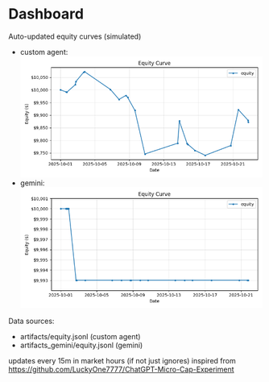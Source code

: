 # Dashboard

Auto-updated equity curves (simulated)

- custom agent: ![Equity Curve](artifacts/equity.png?v=ae8d7d3)
- gemini: ![Equity Curve (Gemini)](artifacts_gemini/equity.png?v=ae8d7d3)

Data sources:
- artifacts/equity.jsonl (custom agent)
- artifacts_gemini/equity.jsonl (gemini)

updates every 15m in market hours (if not just ignores)
inspired from https://github.com/LuckyOne7777/ChatGPT-Micro-Cap-Experiment